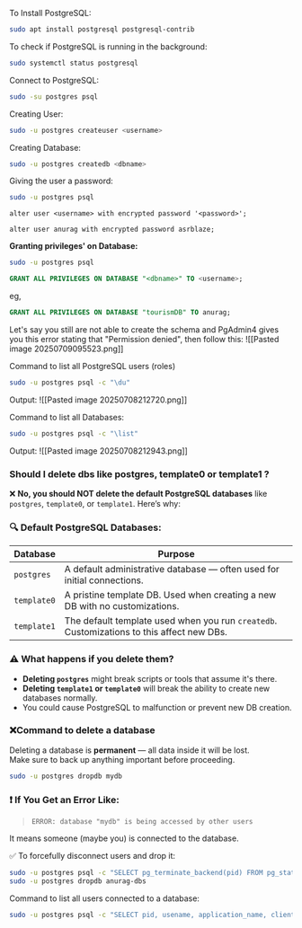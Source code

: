 To Install PostgreSQL:
``` Bash
sudo apt install postgresql postgresql-contrib
```

To check if PostgreSQL is running in the background:
``` bash
sudo systemctl status postgresql
```

Connect to PostgreSQL:
```bash
sudo -su postgres psql 
```

Creating User: 
```Bash
sudo -u postgres createuser <username>
```

Creating Database:
```bash 
sudo -u postgres createdb <dbname>
```

Giving the user a password:
```bash
sudo -u postgres psql
```

```postgres
alter user <username> with encrypted password '<password>';
```

```
alter user anurag with encrypted password asrblaze;
```

**Granting privileges' on Database:**

```bash
sudo -u postgres psql
```

```sql
GRANT ALL PRIVILEGES ON DATABASE "<dbname>" TO <username>;
```

eg,
```sql
GRANT ALL PRIVILEGES ON DATABASE "tourismDB" TO anurag;
```

Let's say you still are not able to create the schema and PgAdmin4 gives you this error stating that "Permission denied", then follow this:
![[Pasted image 20250709095523.png]]

Command to list all PostgreSQL users (roles)
```bash
sudo -u postgres psql -c "\du"
```

Output:
![[Pasted image 20250708212720.png]]

Command to list all Databases: 
```bash
sudo -u postgres psql -c "\list"
```

Output:
![[Pasted image 20250708212943.png]]

### Should I delete dbs like postgres, template0 or template1 ?

❌ **No, you should NOT delete the default PostgreSQL databases** like `postgres`, `template0`, or `template1`.
Here’s why:

### 🔍 Default PostgreSQL Databases:

| Database    | Purpose                                                                                   |
| ----------- | ----------------------------------------------------------------------------------------- |
| `postgres`  | A default administrative database — often used for initial connections.                   |
| `template0` | A pristine template DB. Used when creating a new DB with no customizations.               |
| `template1` | The default template used when you run `createdb`. Customizations to this affect new DBs. |

### ⚠️ What happens if you delete them?

- **Deleting `postgres`** might break scripts or tools that assume it's there.
- **Deleting `template1` or `template0`** will break the ability to create new databases normally.    
- You could cause PostgreSQL to malfunction or prevent new DB creation.

### ❌Command to delete a database

Deleting a database is **permanent** — all data inside it will be lost.  
Make sure to back up anything important before proceeding.
```bash
sudo -u postgres dropdb mydb
```

### ❗ If You Get an Error Like:

> `ERROR: database "mydb" is being accessed by other users`

It means someone (maybe you) is connected to the database.

✅ To forcefully disconnect users and drop it:
```bash
sudo -u postgres psql -c "SELECT pg_terminate_backend(pid) FROM pg_stat_activity WHERE datname = 'anurag-dbs';"
sudo -u postgres dropdb anurag-dbs
```

Command to list all users connected to a database:
```bash
sudo -u postgres psql -c "SELECT pid, usename, application_name, client_addr, backend_start FROM pg_stat_activity WHERE datname = 'anurag-dbs';"
```
